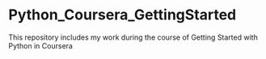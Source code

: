 # Python_Coursera_GettingStarted
This repository includes my work during the course of Getting Started with Python in Coursera
